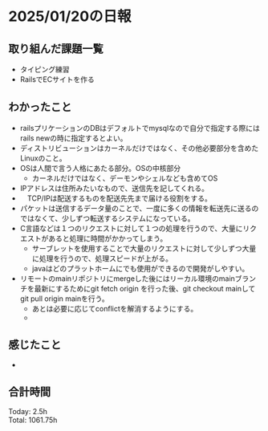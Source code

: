 # 2025/01/20の日報
## 取り組んだ課題一覧
* タイピング練習
*  RailsでECサイトを作る
## わかったこと
* railsプリケーションのDBはデフォルトでmysqlなので自分で指定する際にはrails newの時に指定するとよい。
* ディストリビューションはカーネルだけではなく、その他必要部分を含めたLinuxのこと。
* OSは人間で言う人格にあたる部分。OSの中核部分
  *  カーネルだけではなく、デーモンやシェルなども含めてOS
* IPアドレスは住所みたいなもので、送信先を記してくれる。
* 　TCP/IPは配送するものを配送先先まで届ける役割をする。
* パケットは送信するデータ量のことで、一度に多くの情報を転送先に送るのではなくて、少しずつ転送するシステムになっている。
* C言語などは１つのリクエストに対して１つの処理を行うので、大量にリクエストがあると処理に時間がかかってしまう。
  * サーブレットを使用することで大量のリクエストに対して少しずつ大量に処理を行うので、処理スピードが上がる。
  * javaはどのプラットホームにでも使用ができるので開発がしやすい。
* リモートのmainリポジトリにmergeした後にはリーカル環境のmainブランチを最新にするためにgit fetch origin を行った後、git checkout mainしてgit pull origin mainを行う。
  * あとは必要に応じてconflictを解消するようにする。
  *          
## 感じたこと
* 
## 合計時間 
Today: 2.5h<br>
Total: 1061.75h

